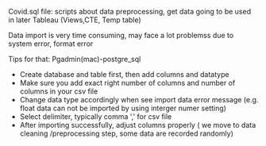Covid.sql file: scripts about data preprocessing, get data going to be used in later Tableau (Views,CTE, Temp table)

Data import is very time consuming, may face a lot problemss due to system error, format error

Tips for that: Pgadmin(mac)-postgre_sql
 - Create database and table first, then add columns and datatype
 - Make sure you add exact right number of columns and number of columns in your csv file
 - Change data type accordingly when see import data error message (e.g. float data can not be imported by using interger numer setting)
 - Select delimiter, typically comma ',' for csv file
 - After importing successfully, adjust columns properly ( we move to data cleaning /preprocessing step, some data are recorded randomly)
     
